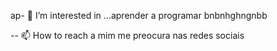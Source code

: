 ap- 👀 I’m interested in ...aprender a programar
bnbnhghngnbb

-- 📫 How to reach a mim me preocura nas redes sociais


